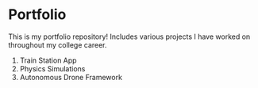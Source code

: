# Portfolio
This is my portfolio repository! Includes various projects I have worked on throughout my college career.

1. Train Station App
2. Physics Simulations
3. Autonomous Drone Framework

